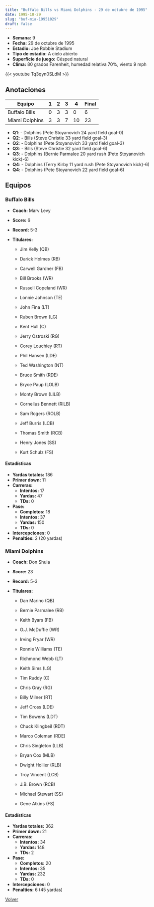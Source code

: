```yaml
---
title: "Buffalo Bills vs Miami Dolphins - 29 de octubre de 1995"
date: 1995-10-29
slug: "buf-mia-19951029"
draft: false
---
```


- **Semana:** 9
- **Fecha:** 29 de octubre de 1995
- **Estadio:** Joe Robbie Stadium
- **Tipo de estadio:** A cielo abierto
- **Superficie de juego:** Césped natural
- **Clima:** 80 grados Farenheit, humedad relativa 70%, viento 9 mph


{{< youtube Tq3qyn0SLdM >}}


## Anotaciones
| Equipo | 1 | 2 | 3 | 4 | Final |
|--------|---|---|---|---|-------|
| Buffalo Bills  | 0 | 3 | 3 | 0  | 6 |
| Miami Dolphins  | 3 | 3 | 7 | 10  | 23 |
- **Q1**:  - Dolphins (Pete Stoyanovich 24 yard field goal-0)
- **Q2**:  - Bills (Steve Christie 33 yard field goal-3)
- **Q2**:  - Dolphins (Pete Stoyanovich 33 yard field goal-3)
- **Q3**:  - Bills (Steve Christie 32 yard field goal-6)
- **Q3**:  - Dolphins (Bernie Parmalee 20 yard rush (Pete Stoyanovich kick)-6)
- **Q4**:  - Dolphins (Terry Kirby 11 yard rush (Pete Stoyanovich kick)-6)
- **Q4**:  - Dolphins (Pete Stoyanovich 22 yard field goal-6)


## Equipos


### Buffalo Bills
* **Coach:** Marv Levy
* **Score:** 6
* **Record:** 5-3
* **Titulares:** 

  * Jim Kelly (QB) 

  * Darick Holmes (RB) 

  * Carwell Gardner (FB) 

  * Bill Brooks (WR) 

  * Russell Copeland (WR) 

  * Lonnie Johnson (TE) 

  * John Fina (LT) 

  * Ruben Brown (LG) 

  * Kent Hull (C) 

  * Jerry Ostroski (RG) 

  * Corey Louchiey (RT) 

  * Phil Hansen (LDE) 

  * Ted Washington (NT) 

  * Bruce Smith (RDE) 

  * Bryce Paup (LOLB) 

  * Monty Brown (LILB) 

  * Cornelius Bennett (RILB) 

  * Sam Rogers (ROLB) 

  * Jeff Burris (LCB) 

  * Thomas Smith (RCB) 

  * Henry Jones (SS) 

  * Kurt Schulz (FS) 

#### Estadísticas
* **Yardas totales:** 186
* **Primer down:** 11
* **Carreras:**
  * **Intentos:** 17
  * **Yardas:** 47
  * **TDs:** 0
* **Pase:**
  * **Completos:** 18
  * **Intentos:** 37
  * **Yardas:** 150
  * **TDs:** 0
* **Intercepciones:** 0
* **Penalties:** 2 (20 yardas)

### Miami Dolphins
* **Coach:** Don Shula
* **Score:** 23
* **Record:** 5-3
* **Titulares:** 

  * Dan Marino (QB) 

  * Bernie Parmalee (RB) 

  * Keith Byars (FB) 

  * O.J. McDuffie (WR) 

  * Irving Fryar (WR) 

  * Ronnie Williams (TE) 

  * Richmond Webb (LT) 

  * Keith Sims (LG) 

  * Tim Ruddy (C) 

  * Chris Gray (RG) 

  * Billy Milner (RT) 

  * Jeff Cross (LDE) 

  * Tim Bowens (LDT) 

  * Chuck Klingbeil (RDT) 

  * Marco Coleman (RDE) 

  * Chris Singleton (LLB) 

  * Bryan Cox (MLB) 

  * Dwight Hollier (RLB) 

  * Troy Vincent (LCB) 

  * J.B. Brown (RCB) 

  * Michael Stewart (SS) 

  * Gene Atkins (FS) 

#### Estadísticas
* **Yardas totales:** 362
* **Primer down:** 21
* **Carreras:**
  * **Intentos:** 34
  * **Yardas:** 148
  * **TDs:** 2
* **Pase:**
  * **Completos:** 20
  * **Intentos:** 35
  * **Yardas:** 232
  * **TDs:** 0
* **Intercepciones:** 0
* **Penalties:** 6 (45 yardas)


[Volver](/historia/1995)
